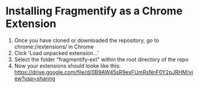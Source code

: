 # Installing Fragmentify as a Chrome Extension

1. Once you have cloned or downloaded the repository, go to chrome://extensions/ in Chrome
2. Click 'Load unpacked extension...'
3. Select the folder "fragmentify-ext" within the root directory of the repo
4. Now your extensions should looke like this: https://drive.google.com/file/d/0B9AW45sR9exFUmRsNnF0Y2pJRHM/view?usp=sharing
